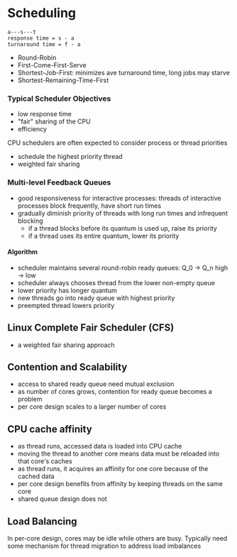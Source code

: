 # Scheduling

```
a---s---t
response time = s - a
turnaround time = f - a
```

* Round-Robin
* First-Come-First-Serve
* Shortest-Job-First: minimizes ave turnaround time, long jobs may starve
* Shortest-Remaining-Time-First

### Typical Scheduler Objectives

* low response time 
* "fair" sharing of the CPU
* efficiency

CPU schedulers are often expected to consider process or thread priorities

* schedule the highest priority thread
* weighted fair sharing

### Multi-level Feedback Queues

* good responsiveness for interactive processes: threads of interactive processes block frequently, have short run times
* gradually diminish priority of threads with long run times and infrequent blocking
	* if a thread blocks before its quantum is used up, raise its priority
	* if a thread uses its entire quantum, lower its priority

#### Algorithm

* scheduler maintains several round-robin ready queues: Q_0 -> Q_n high -> low
* scheduler always chooses thread from the lower non-empty queue
* lower priority has longer quantum
* new threads go into ready queue with highest priority
* preempted thread lowers priority

## Linux Complete Fair Scheduler (CFS)

* a weighted fair sharing approach

## Contention and Scalability

* access to shared ready queue need mutual exclusion
* as number of cores grows, contention for ready queue becomes a problem
* per core design scales to a larger number of cores

## CPU cache affinity

* as thread runs, accessed data is loaded into CPU cache
* moving the thread to another core means data must be reloaded into that core's caches
* as thread runs, it acquires an affinity for one core because of the cached data
* per core design benefits from affinity by keeping threads on the same core
* shared queue design does not

## Load Balancing

In per-core design, cores may be idle while others are busy.
Typically need some mechanism for thread migration to address load imbalances
